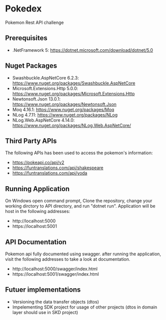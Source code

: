 # Pokedex
Pokemon Rest API challenge

## Prerequisites
- .NetFramework 5: https://dotnet.microsoft.com/download/dotnet/5.0

## Nuget Packages
- Swashbuckle.AspNetCore 6.2.3: https://www.nuget.org/packages/Swashbuckle.AspNetCore
- Microsoft.Extensions.Http 5.0.0: https://www.nuget.org/packages/Microsoft.Extensions.Http
- Newtonsoft.Json 13.0.1: https://www.nuget.org/packages/Newtonsoft.Json
- Moq 4.16.1: https://www.nuget.org/packages/Moq
- NLog 4.7.11: https://www.nuget.org/packages/NLog
- NLog.Web.AspNetCore 4.14.0: https://www.nuget.org/packages/NLog.Web.AspNetCore/

## Third Party APIs
The following APIs has been used to access the pokemon's information:
- https://pokeapi.co/api/v2
- https://funtranslations.com/api/shakespeare
- https://funtranslations.com/api/yoda

## Running Application
On Windows open command prompt, Clone the repository, change your working dirctory to API directory, and run "dotnet run".
Application will be host in the following addresses: 
- http://localhost:5000
- https://localhost:5001

## API Documentation
Pokemon api fully documented using swagger. after running the application, visit the following addresses to take a look at documentation.
- http://localhost:5000/swagger/index.html
- https://localhost:5001/swagger/index.html

## Futuer implementations
- Versioning the data transfer objects (dtos)
- Impelementing SDK project for usage of other projects (dtos in domain layer should use in SKD project)